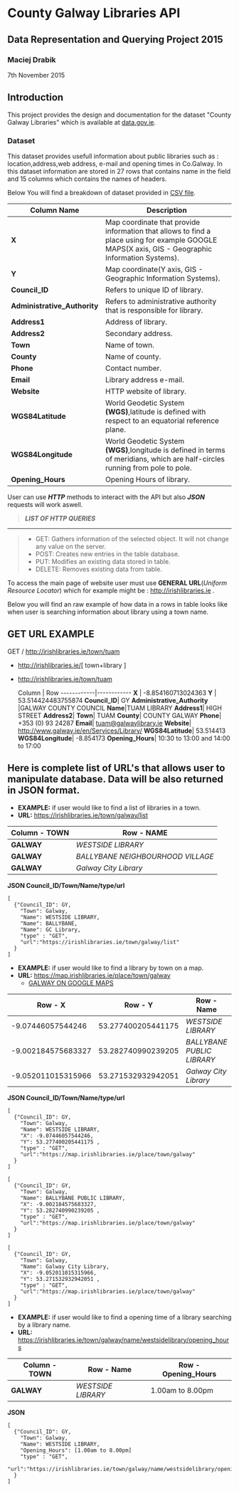 # County Galway Libraries API
## Data Representation and Querying Project 2015
### Maciej Drabik
7th November 2015

## Introduction
This project provides the design and documentation for the dataset "County Galway Libraries" which is available at [data.gov.ie](https://data.gov.ie/dataset/county-galway-libraries).

### Dataset
This dataset provides usefull information about public libraries such as : location,address,web address, e-mail and opening times in Co.Galway. In this dataset information are stored in 27 rows that contains name in the field and 15 columns which contains the names of headers.  

Below You will find a breakdown of dataset provided in [CSV file](https://data.gov.ie/dataset/county-galway-libraries/resource/7b003559-841f-4342-b2be-9a7ed45439cf).

Column Name | Description
------------|------------
**X** | Map coordinate that provide information that allows to find a place using for example GOOGLE MAPS(X axis, GIS - Geographic Information Systems).
**Y** | Map coordinate(Y axis, GIS - Geographic Information Systems).
**Council_ID**| Refers to unique ID of library.
**Administrative_Authority** | Refers to administrative authority that is responsible for library.
**Address1**| Address of library.
**Address2**| Secondary address.
**Town**| Name of town.
**County**| Name of county.
**Phone**| Contact number.
**Email**| Library address e-mail.
**Website**| HTTP website of library.
**WGS84Latitude**| World Geodetic System **(WGS)**,latitude is defined with respect to an equatorial reference plane.
**WGS84Longitude**| World Geodetic System **(WGS)**,longitude is defined in terms of meridians, which are half-circles running from pole to pole. 
**Opening_Hours**| Opening Hours of library.

User can use ***HTTP*** methods to interact with the API but also ***JSON*** requests will work aswell.

>  ***LIST OF HTTP QUERIES***
------------------------------------------------------------------------------------------------
>-  GET: Gathers information of the selected object. It will not change any value on the server.
>-  POST: Creates new entries in the table database.
>-  PUT: Modifies an existing data stored in table.
>-  DELETE: Removes existing data from table.

To access the main page of website user must use **GENERAL URL**(*Uniform Resource Locator*) which for example might be  : http://irishlibraries.ie .

Below you will find an raw example of how data in a rows in table looks like when user is searching information about library using a town name.

**GET URL EXAMPLE**
---------------------

GET / http://irishlibraries.ie/town/tuam

* http://irishlibraries.ie/[ town+library ]

* http://irishlibraries.ie/town/tuam
 
  Column    | Row
------------|------------
**X** | -8.854160713024363
**Y** | 53.514424483755874
**Council_ID**| GY
**Administrative_Authority** |GALWAY COUNTY COUNCIL
**Name**|TUAM LIBRARY
**Address1**| HIGH STREET
**Address2**| 
**Town**| TUAM
**County**| COUNTY GALWAY
**Phone**| +353 (0) 93 24287
**Email**| tuam@galwaylibrary.ie
**Website**| http://www.galway.ie/en/Services/Library/
**WGS84Latitude**| 53.514413
**WGS84Longitude**| -8.854173
**Opening_Hours**| 10:30 to 13:00 and 14:00 to 17:00

Here is complete list of **URL's** that allows user to manipulate database. Data will be also returned in JSON format.
--------------------------------------------------------------------------
* **EXAMPLE:** if user would like to find a list of libraries in a town.
* **URL:** https://irishlibraries.ie/town/galway/list

Column - TOWN    | Row - NAME
------------|------------
**GALWAY** | *WESTSIDE LIBRARY*
**GALWAY** | *BALLYBANE NEIGHBOURHOOD VILLAGE*
**GALWAY** | *Galway City Library*

**JSON Council_ID/Town/Name/type/url**
```
[
  {"Council_ID": GY,
    "Town": Galway, 
    "Name": WESTSIDE LIBRARY,  
    "Name": BALLYBANE,
    "Name": GC Library,
    "type" : "GET",
    "url":"https://irishlibraries.ie/town/galway/list"
  }
]
```


* **EXAMPLE:** if user would like to find a library by town on a map.
* **URL:** https://map.irishlibraries.ie/place/town/galway
  * [GALWAY ON GOOGLE MAPS](https://www.google.ie/maps/place/Galway/@53.2839229,-9.1888361,11z/data=!3m1!4b1!4m2!3m1!1s0x485b93955a2d5bff:0x32b1b440a495281)
  
 Row - X  | Row - Y | Row - Name | Column - TOWN    
------------|------------|---------------|------------
-9.07446057544246 | 53.277400205441175 |*WESTSIDE LIBRARY* | **GALWAY**
-9.002184575683327 | 53.282740990239205 |*BALLYBANE PUBLIC LIBRARY* | **GALWAY**
-9.052011015315966 | 53.271532932942051 |*Galway City Library* | **GALWAY**
**JSON Council_ID/Town/Name/type/url**
```
[
  {"Council_ID": GY,
    "Town": Galway, 
    "Name": WESTSIDE LIBRARY,  
    "X": -9.07446057544246,
    "Y": 53.277400205441175 ,
    "type" : "GET",
    "url":"https://map.irishlibraries.ie/place/town/galway"
  }
]

[
  {"Council_ID": GY,
    "Town": Galway, 
    "Name": BALLYBANE PUBLIC LIBRARY,  
    "X": -9.002184575683327,
    "Y": 53.282740990239205 ,
    "type" : "GET",
    "url":"https://map.irishlibraries.ie/place/town/galway"
  }
]

[
  {"Council_ID": GY,
    "Town": Galway, 
    "Name": Galway City Library,  
    "X": -9.052011015315966,
    "Y": 53.271532932942051 ,
    "type" : "GET",
    "url":"https://map.irishlibraries.ie/place/town/galway"
  }
]
```


  

  
* **EXAMPLE:** if user would like to find a opening time of a library searching by a library name.
* **URL:** https://irishlibraries.ie/town/galway/name/westsidelibrary/opening_hours

 Column - TOWN    | Row - Name | Row - Opening_Hours
------------|------------------|--------------------
**GALWAY** | *WESTSIDE LIBRARY* | 1.00am to 8.00pm

**JSON**
```
[
  {"Council_ID": GY,
    "Town": Galway, 
    "Name": WESTSIDE LIBRARY,  
    "Opening_Hours": [1.00am to 8.00pm]
    "type" : "GET",
    "url":"https://irishlibraries.ie/town/galway/name/westsidelibrary/opening_hours"
  }
]
```











